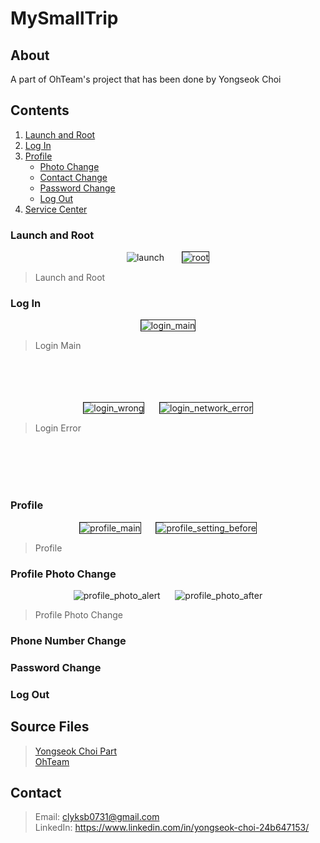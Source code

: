 # MySmallTrip

## About
A part of OhTeam's project that has been done by Yongseok Choi 

## Contents
1. [Launch and Root](#launch-and-root)  
2. [Log In](#log-in)  
3. [Profile](#profile)
    - [Photo Change](#profile-photo-change)
    - [Contact Change](#phone-number-change)
    - [Password Change](#password-change)
    - [Log Out](#log-out)
4. [Service Center](#service-center)  

### Launch and Root
<div align="center">
<img src="./contents/LaunchScreen.png" alt="launch" "display:inline-block">
&nbsp;&nbsp;&nbsp;&nbsp;&nbsp;
<img src="./contents/Root.png" alt="root" border="1" style="display:inline-block">
</div>

> Launch and Root

### Log In
<div align="center">
<img src="./contents/LogIn_Main.png" alt="login_main" border="1" style="display:inline-block">
</div>

> Login Main

<br>
<br>
<br>
<br>

<div align="center">
<img src="./contents/LogIn_Wrong.png" alt="login_wrong" border="1" style="display:inline-block">
&nbsp;&nbsp;&nbsp;&nbsp;
<img src="./contents/LogIn_Network_Error.png" alt="login_network_error" border="1" style="display:inline-block">
</div>

> Login Error

<br>
<br>
<br>
<br>

### Profile
<div align="center">
<img src="./contents/Profile_Main.png" alt="profile_main" border="1" style="display:inline-block">
&nbsp;&nbsp;&nbsp;&nbsp;
<img src="./contents/Profile_Setting_Before.png" alt="profile_setting_before" border="1" style="display:inline-block">
</div>

> Profile  

### Profile Photo Change
<div align="center">
<img src="./contents/Profile_Photo_Alert.png" alt="profile_photo_alert" style="border: 1 solid black; display:inline-block">
&nbsp;&nbsp;&nbsp;&nbsp;
<img src="./contents/Profile_Photo_After.png" alt="profile_photo_after" style="border: 1 solid black; display:inline-block">
</div>

> Profile Photo Change  

### Phone Number Change

### Password Change

### Log Out

## Source Files
> [Yongseok Choi Part](https://github.com/OhTeam/My_Small_Trip/tree/YS)  
> [OhTeam](https://github.com/OhTeam/My_Small_Trip)

## Contact
> Email: clyksb0731@gmail.com  
> LinkedIn: https://www.linkedin.com/in/yongseok-choi-24b647153/
